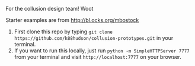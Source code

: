For the collusion design team! Woot

Starter examples are from http://bl.ocks.org/mbostock

1. First clone this repo by typing `git clone https://github.com/k88hudson/collusion-prototypes.git` in your terminal.
2. If you want to run this locally, just run `python -m SimpleHTTPServer 7777` from your terminal and visit `http://localhost:7777` on your browser.
